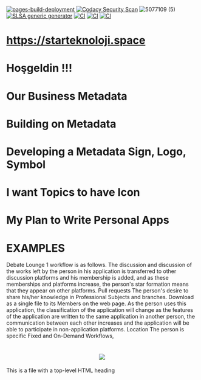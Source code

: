 [![pages-build-deployment](https://github.com/StarTeknoloji/Web-Sitesi/actions/workflows/pages/pages-build-deployment/badge.svg)](https://github.com/StarTeknoloji/Web-Sitesi/actions/workflows/pages/pages-build-deployment)
[![Codacy Security Scan](https://github.com/StarTeknoloji/Web-Sitesi/actions/workflows/codacy.yml/badge.svg)](https://github.com/StarTeknoloji/Web-Sitesi/actions/workflows/codacy.yml)
![5077109 (5)](https://user-images.githubusercontent.com/93947784/188660141-62e9ec3d-5690-4d2e-8a8d-573994f17c76.png)
[![SLSA generic generator](https://github.com/StarTeknoloji/Web-Sitesi/actions/workflows/generator-generic-ossf-slsa3-publish.yml/badge.svg)](https://github.com/StarTeknoloji/Web-Sitesi/actions/workflows/generator-generic-ossf-slsa3-publish.yml)
[![CI](https://github.com/StarTeknoloji/Web-Sitesi/actions/workflows/main.yml/badge.svg)](https://github.com/StarTeknoloji/Web-Sitesi/actions/workflows/main.yml)
[![CI](https://github.com/StarTeknoloji/Web-Sitesi/actions/workflows/blank.yml/badge.svg)](https://github.com/StarTeknoloji/Web-Sitesi/actions/workflows/blank.yml)
[![CI](https://github.com/StarTeknoloji/Web-Sitesi/actions/workflows/starteknoloji.yml/badge.svg)](https://github.com/StarTeknoloji/Web-Sitesi/actions/workflows/starteknoloji.yml)
# https://starteknoloji.space
#  Hoşgeldin !!!          
# Our Business Metadata
# Building on Metadata
# Developing a Metadata Sign, Logo, Symbol
# I want Topics to have Icon
# My Plan to Write Personal Apps
# EXAMPLES
Debate Lounge
1 workflow is as follows. The discussion and discussion of the works left by the person in his application is transferred to other discussion platforms and his membership is added, and as these memberships and platforms increase, the person's star formation means that they appear on other platforms.
Pull requests
The person's desire to share his/her knowledge in Professional Subjects and branches.
Download as a single file to its Members on the web page.
As the person uses this application, the classification of the application will change as the features of the application are written to the same application in another person, the communication between each other increases and the application will be able to participate in non-application platforms.
Location The person is specific
Fixed and On-Demand Workflows,
<h1 align="center"><img src="https://placekitten.com/300/150"/></h1>

This is a file with a top-level HTML heading
